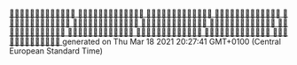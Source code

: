 [💙💙💜💙💙💜💜💜💙💜💜💙💙
💜💜💜💜💙💜💙💜💜💙💜💙💜
💙💙💜💜💙💙💜💜💙💜💙💙💜
💜💙💜💜💜💙💜💜💜💙💙💜💙
💜💜💜💜💙💙💙💙💙💙💙💙💜
💜💙💙💜💜💜💜💜💙💙💙💙💜
💙💙💜💜💙💙💙💜💙💙💜💙💜
💜💜💜💙💜💜💜💜💙💙💙💙💙
💜💙💜💜💙💙💜💜💙💙💜💙💜
💙💜💜💙💜💜💜💙💙💜💜💙💙
💜💙💙💜💙💙💙💙💙💙💜💜💜
💙💙💙💜💙💜💜💙💙💙💙💙💜
💙💜💙💜💜💙💙💙💙💜💜💜💜
](https://naotohieda.com)
generated on Thu Mar 18 2021 20:27:41 GMT+0100 (Central European Standard Time)
